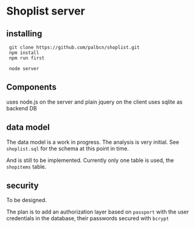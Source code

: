 # Shoplist server

## installing

     git clone https://github.com/palbcn/shoplist.git
     npm install
     npm run first
     
     node server
     
     
## Components

uses node.js on the server and plain jquery on the client
uses sqlite as backend DB 

## data model 

The data model is a work in progress. The analysis is very initial. See `shoplist.sql` for the schema at this point in time.

And is still to be implemented. Currently only one table is used, the `shopitems` table.

## security

To be designed. 

The plan is to add an authorization layer based on `passport` with the user credentials in the database, their passwords secured with `bcrypt`


